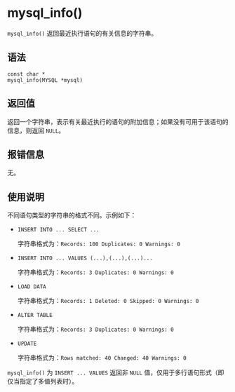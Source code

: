 mysql_info() 
=================================

`mysql_info()` 返回最近执行语句的有关信息的字符串。

语法 
-----------------------

```unknow
const char *
mysql_info(MYSQL *mysql)
```



返回值 
------------------------

返回一个字符串，表示有关最近执行的语句的附加信息；如果没有可用于该语句的信息，则返回 `NULL`。

报错信息 
-------------------------

无。

使用说明 
-------------------------

不同语句类型的字符串的格式不同。示例如下：

* `INSERT INTO ... SELECT ...`

  字符串格式为：`Records: 100 Duplicates: 0 Warnings: 0`
  

* `INSERT INTO ... VALUES (...),(...),(...)...`

  字符串格式为：`Records: 3 Duplicates: 0 Warnings: 0`
  

* `LOAD DATA`

  字符串格式为：`Records: 1 Deleted: 0 Skipped: 0 Warnings: 0`
  

* `ALTER TABLE`

  字符串格式为：`Records: 3 Duplicates: 0 Warnings: 0`
  

* `UPDATE`

  字符串格式为：`Rows matched: 40 Changed: 40 Warnings: 0`
  




`mysql_info()` 为 `INSERT ... VALUES` 返回非 `NULL` 值，仅用于多行语句形式（即仅当指定了多值列表时）。
